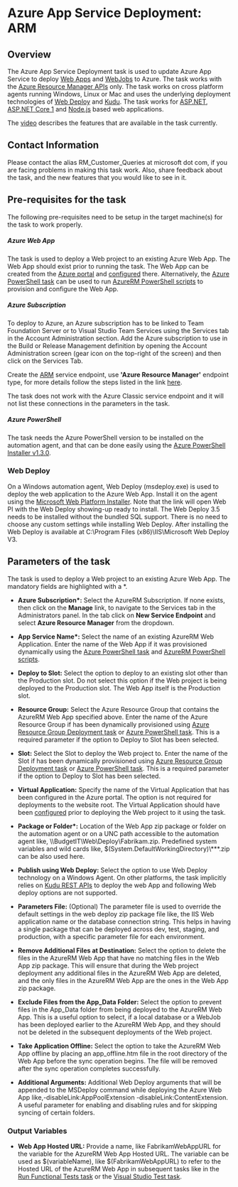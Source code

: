 #  Azure App Service Deployment: ARM 

## Overview

The Azure App Service Deployment task is used to update Azure App Service to deploy [Web Apps](https://azure.microsoft.com/en-in/documentation/articles/app-service-web-overview/) and [WebJobs](https://azure.microsoft.com/en-us/blog/webjobs-goes-into-full-production/) to Azure. The task works with the [Azure Resource Manager APIs](https://msdn.microsoft.com/en-us/library/azure/dn790568.aspx) only. The task works on cross platform agents running Windows, Linux or Mac and uses the underlying deployment technologies of [Web Deploy](https://www.iis.net/downloads/microsoft/web-deploy) and [Kudu](https://github.com/projectkudu/kudu/wiki/REST-API).
The task works for [ASP.NET](https://www.visualstudio.com/en-us/docs/release/examples/azure/azure-web-apps-from-build-and-release-hubs), [ASP.NET Core 1](https://www.visualstudio.com/en-us/docs/release/examples/azure/aspnet-core10-azure-web-apps) and [Node.js](https://www.visualstudio.com/en-us/docs/release/examples/nodejs/node-to-azure-webapps) based web applications.

The [video](https://www.youtube.com/watch?v=uQ2qCmaZ_Ag&feature=youtu.be) describes the features that are available in the task currently.

## Contact Information

Please contact the alias RM\_Customer\_Queries at microsoft dot com, if you are facing problems in making this task work. Also, share feedback about the task, and the new features that you would like to see in it.

## Pre-requisites for the task

The following pre-requisites need to be setup in the target machine(s) for the task to work properly.

##### Azure Web App

The task is used to deploy a Web  project to an existing Azure Web App. The Web App should exist prior to running the task. The Web App can be created from the [Azure portal](https://azure.microsoft.com/en-in/documentation/videos/azure-app-service-web-apps-with-yochay-kiriaty/) and [configured](https://azure.microsoft.com/en-us/documentation/articles/web-sites-configure/) there. Alternatively, the [Azure PowerShell task](https://github.com/Microsoft/vsts-tasks/tree/master/Tasks/AzurePowerShell) can be used to run [AzureRM PowerShell scripts](https://msdn.microsoft.com/en-us/library/mt619237.aspx) to provision and configure the Web App.

##### Azure Subscription

To deploy to Azure, an Azure subscription has to be linked to Team Foundation Server or to Visual Studio Team Services using the Services tab in the Account Administration section. Add the Azure subscription to use in the Build or Release Management definition by opening the Account Administration screen (gear icon on the top-right of the screen) and then click on the Services Tab.

Create the [ARM](https://azure.microsoft.com/en-in/documentation/articles/resource-group-overview/) service endpoint, use **'Azure Resource Manager'** endpoint type, for more details follow the steps listed in the link [here](https://go.microsoft.com/fwlink/?LinkID=623000&clcid=0x409).

The task does not work with the Azure Classic service endpoint and it will not list these connections in the parameters in the task.

##### Azure PowerShell

The task needs the Azure PowerShell version to be installed on the automation agent, and that can be done easily using the [Azure PowerShell Installer v1.3.0](https://github.com/Azure/azure-powershell/releases/tag/v1.3.0-March2016).

### Web Deploy

On a Windows automation agent, Web Deploy (msdeploy.exe) is used to deploy the web application to the Azure Web App.  Install it on the agent using the [Microsoft Web Platform Installer](https://www.microsoft.com/web/gallery/install.aspx?appid=wdeploynosmo). Note that the link will open Web PI with the Web Deploy showing-up ready to install. The Web Deploy 3.5 needs to be installed without the bundled SQL support. There is no need to choose any custom settings while installing Web Deploy. After installing the Web Deploy is available at C:\\Program Files (x86)\\IIS\\Microsoft Web Deploy V3.

## Parameters of the task

The task is used to deploy a Web  project to an existing Azure Web App. The mandatory fields are highlighted with a *.

* **Azure Subscription\*:** Select the AzureRM Subscription. If none exists, then click on the **Manage** link, to navigate to the Services tab in the Administrators panel. In the tab click on **New Service Endpoint** and select **Azure Resource Manager** from the dropdown.

* **App Service Name\*:** Select the name of an existing AzureRM Web Application. Enter the name of the Web App if it was provisioned dynamically using the [Azure PowerShell task](https://github.com/Microsoft/vsts-tasks/tree/master/Tasks/AzurePowerShell) and [AzureRM PowerShell scripts](https://msdn.microsoft.com/en-us/library/mt619237.aspx).

* **Deploy to Slot:** Select the option to deploy to an existing slot other than the Production slot. Do not select this option if the Web project is being deployed to the Production slot. The Web App itself is the Production slot.

* **Resource Group:** Select the Azure Resource Group that contains the AzureRM Web App specified above. Enter the name of the Azure Resource Group if has been dynamically provisioned using [Azure Resource Group Deployment task](https://github.com/Microsoft/vsts-tasks/tree/master/Tasks/DeployAzureResourceGroup) or [Azure PowerShell task](https://github.com/Microsoft/vsts-tasks/tree/master/Tasks/AzurePowerShell). This is a required parameter if the option to Deploy to Slot has been selected.

* **Slot:** Select the Slot to deploy the Web project to. Enter the name of the Slot if has been dynamically provisioned using [Azure Resource Group Deployment task](https://github.com/Microsoft/vsts-tasks/tree/master/Tasks/DeployAzureResourceGroup) or [Azure PowerShell task](https://github.com/Microsoft/vsts-tasks/tree/master/Tasks/AzurePowerShell). This is a required parameter if the option to Deploy to Slot has been selected.

* **Virtual Application:** Specify the name of the Virtual Application that has been configured in the Azure portal. The option is not required for deployments to the website root. The Virtual Application should have been [configured](https://azure.microsoft.com/en-us/documentation/articles/web-sites-configure/) prior to deploying the Web project to it using the task.

* **Package or Folder\*:** Location of the Web App zip package or folder on the automation agent or on a UNC path accessible to the automation agent like, \\\\BudgetIT\\Web\\Deploy\\Fabrikam.zip. Predefined system variables and wild cards like, $(System.DefaultWorkingDirectory)\\\***.zip can be also used here.

* **Publish using Web Deploy:** Select the option to use Web Deploy technology on a Windows Agent. On other platforms, the task implicitly relies on [Kudu REST APIs](https://github.com/projectkudu/kudu/wiki/REST-API) to deploy the web App and following Web deploy options are not supported.

* **Parameters File:** (Optional) The parameter file is used to override the default settings in the web deploy zip package file like, the IIS Web application name or the database connection string. This helps in having a single package that can be deployed across dev, test, staging, and production, with a specific parameter file for each environment.

* **Remove Additional Files at Destination:** Select the option to delete the files in the AzureRM Web App that have no matching files in the Web App zip package. This will ensure that during the Web project deployment any additional files in the AzureRM Web App are deleted, and the only files in the AzureRM Web App are the ones in the Web App zip package.

* **Exclude Files from the App_Data Folder:** Select the option to prevent files in the App_Data folder from being deployed to the AzureRM Web App. This is a useful option to select, if a local database or a WebJob has been deployed earlier to the AzureRM Web App, and they should not be deleted in the subsequent deployments of the Web project.

* **Take Application Offline:** Select the option to take the AzureRM Web App offline by placing an app_offline.htm file in the root directory of the Web App before the sync operation begins. The file will be removed after the sync operation completes successfully.

* **Additional Arguments:** Additional Web Deploy arguments that will be appended to the MSDeploy command while deploying the Azure Web App like,-disableLink:AppPoolExtension -disableLink:ContentExtension. A useful parameter for enabling and disabling rules and for skipping syncing of certain folders.

### Output Variables

* **Web App Hosted URL:** Provide a name, like FabrikamWebAppURL for the variable for the AzureRM Web App Hosted URL. The variable can be used as $(variableName), like $(FabrikamWebAppURL) to refer to the Hosted URL of the AzureRM Web App in subsequent tasks like in the [Run Functional Tests task](https://github.com/Microsoft/vsts-tasks/tree/master/Tasks/RunDistributedTests) or the [Visual Studio Test task](https://github.com/Microsoft/vsts-tasks/tree/master/Tasks/VsTest).

